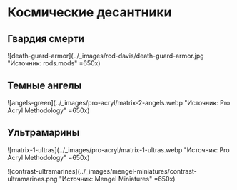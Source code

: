 # Космические десантники

## Гвардия смерти

![death-guard-armor](../_images/rod-davis/death-guard-armor.jpg "Источник: rods.mods" =650x)

## Темные ангелы

![angels-green](../_images/pro-acryl/matrix-2-angels.webp "Источник: Pro Acryl Methodology" =650x)

## Ультрамарины

![matrix-1-ultras](../_images/pro-acryl/matrix-1-ultras.webp "Источник: Pro Acryl Methodology" =650x)

![contrast-ultramarines](../_images/mengel-miniatures/contrast-ultramarines.png "Источник: Mengel Miniatures" =650x)
